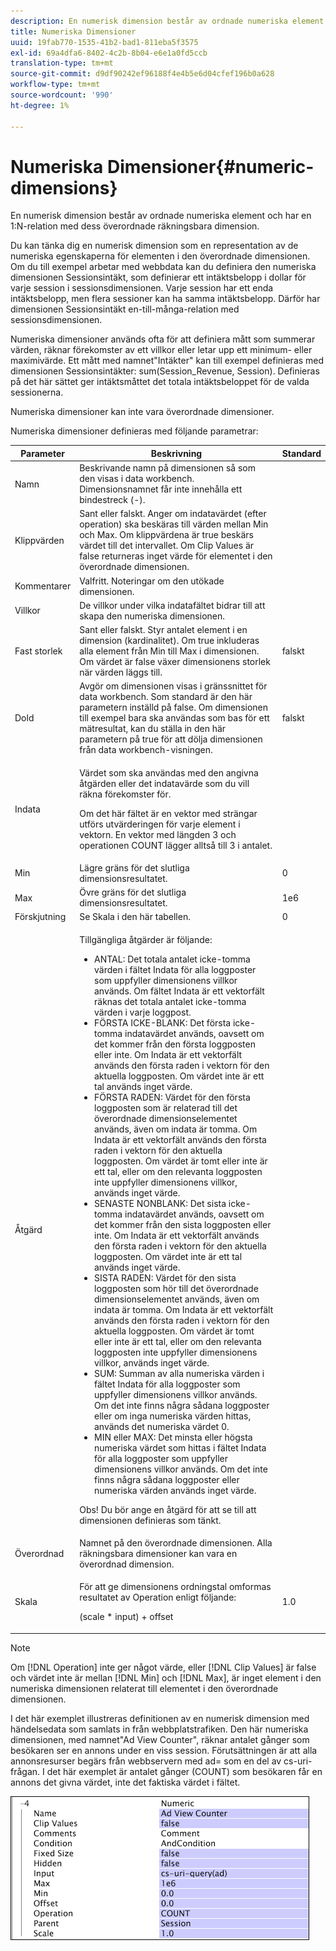 ```yaml
---
description: En numerisk dimension består av ordnade numeriska element och har en 1:N-relation med dess överordnade räkningsbara dimension.
title: Numeriska Dimensioner
uuid: 19fab770-1535-41b2-bad1-811eba5f3575
exl-id: 69a4dfa6-8402-4c2b-8b04-e6e1a0fd5ccb
translation-type: tm+mt
source-git-commit: d9df90242ef96188f4e4b5e6d04cfef196b0a628
workflow-type: tm+mt
source-wordcount: '990'
ht-degree: 1%

---
```


# Numeriska Dimensioner{#numeric-dimensions}

En numerisk dimension består av ordnade numeriska element och har en 1:N-relation med dess överordnade räkningsbara dimension.

Du kan tänka dig en numerisk dimension som en representation av de numeriska egenskaperna för elementen i den överordnade dimensionen. Om du till exempel arbetar med webbdata kan du definiera den numeriska dimensionen Sessionsintäkt, som definierar ett intäktsbelopp i dollar för varje session i sessionsdimensionen. Varje session har ett enda intäktsbelopp, men flera sessioner kan ha samma intäktsbelopp. Därför har dimensionen Sessionsintäkt en-till-många-relation med sessionsdimensionen.

Numeriska dimensioner används ofta för att definiera mått som summerar värden, räknar förekomster av ett villkor eller letar upp ett minimum- eller maximivärde. Ett mått med namnet&quot;Intäkter&quot; kan till exempel definieras med dimensionen Sessionsintäkter: sum(Session_Revenue, Session). Definieras på det här sättet ger intäktsmåttet det totala intäktsbeloppet för de valda sessionerna.

Numeriska dimensioner kan inte vara överordnade dimensioner.

Numeriska dimensioner definieras med följande parametrar:

<table id="table_15B849DD0BFC4D57AD6CF28898901324"> 
 <thead> 
  <tr> 
   <th colname="col1" class="entry"> Parameter </th> 
   <th colname="col2" class="entry"> Beskrivning </th> 
   <th colname="col3" class="entry"> Standard </th> 
  </tr> 
 </thead>
 <tbody> 
  <tr> 
   <td colname="col1"> Namn </td> 
   <td colname="col2"> Beskrivande namn på dimensionen så som den visas i data workbench. Dimensionsnamnet får inte innehålla ett bindestreck (-). </td> 
   <td colname="col3"> </td> 
  </tr> 
  <tr> 
   <td colname="col1"> Klippvärden </td> 
   <td colname="col2"> Sant eller falskt. Anger om indatavärdet (efter operation) ska beskäras till värden mellan Min och Max. Om klippvärdena är true beskärs värdet till det intervallet. Om Clip Values är false returneras inget värde för elementet i den överordnade dimensionen. </td> 
   <td colname="col3"> </td> 
  </tr> 
  <tr> 
   <td colname="col1"> Kommentarer </td> 
   <td colname="col2"> Valfritt. Noteringar om den utökade dimensionen. </td> 
   <td colname="col3"> </td> 
  </tr> 
  <tr> 
   <td colname="col1"> Villkor </td> 
   <td colname="col2"> De villkor under vilka indatafältet bidrar till att skapa den numeriska dimensionen. </td> 
   <td colname="col3"> </td> 
  </tr> 
  <tr> 
   <td colname="col1"> Fast storlek </td> 
   <td colname="col2"> Sant eller falskt. Styr antalet element i en dimension (kardinalitet). Om true inkluderas alla element från Min till Max i dimensionen. Om värdet är false växer dimensionens storlek när värden läggs till. </td> 
   <td colname="col3"> falskt </td> 
  </tr> 
  <tr> 
   <td colname="col1"> Dold </td> 
   <td colname="col2"> Avgör om dimensionen visas i gränssnittet för data workbench. Som standard är den här parametern inställd på false. Om dimensionen till exempel bara ska användas som bas för ett mätresultat, kan du ställa in den här parametern på true för att dölja dimensionen från data workbench-visningen. </td> 
   <td colname="col3"> falskt </td> 
  </tr> 
  <tr> 
   <td colname="col1"> Indata </td> 
   <td colname="col2"> <p>Värdet som ska användas med den angivna åtgärden eller det indatavärde som du vill räkna förekomster för. </p> <p> Om det här fältet är en vektor med strängar utförs utvärderingen för varje element i vektorn. En vektor med längden 3 och operationen COUNT lägger alltså till 3 i antalet. </p> </td> 
   <td colname="col3"> </td> 
  </tr> 
  <tr> 
   <td colname="col1"> Min </td> 
   <td colname="col2"> Lägre gräns för det slutliga dimensionsresultatet. </td> 
   <td colname="col3"> 0 </td> 
  </tr> 
  <tr> 
   <td colname="col1"> Max </td> 
   <td colname="col2"> Övre gräns för det slutliga dimensionsresultatet. </td> 
   <td colname="col3"> 1e6 </td> 
  </tr> 
  <tr> 
   <td colname="col1"> Förskjutning </td> 
   <td colname="col2"> Se Skala i den här tabellen. </td> 
   <td colname="col3"> 0 </td> 
  </tr> 
  <tr> 
   <td colname="col1"> Åtgärd </td> 
   <td colname="col2"> <p>Tillgängliga åtgärder är följande: </p> <p> 
     <ul id="ul_E04733E5E8824A2BAAB90D9356078D99"> 
      <li id="li_CAEE9167D45540BEAC538345F250B509"> ANTAL: Det totala antalet icke-tomma värden i fältet <span class="wintitle"> Indata</span> för alla loggposter som uppfyller dimensionens villkor används. Om fältet <span class="wintitle"> Indata</span> är ett vektorfält räknas det totala antalet icke-tomma värden i varje loggpost. </li> 
      <li id="li_64A4D671E78642BD9A9334F8098450B9"> FÖRSTA ICKE-BLANK: Det första icke-tomma indatavärdet används, oavsett om det kommer från den första loggposten eller inte. Om <span class="wintitle"> Indata</span> är ett vektorfält används den första raden i vektorn för den aktuella loggposten. Om värdet inte är ett tal används inget värde. </li> 
      <li id="li_C967964729BD4A638FF78D8883CE513F"> FÖRSTA RADEN: Värdet för den första loggposten som är relaterad till det överordnade dimensionselementet används, även om indata är tomma. Om <span class="wintitle"> Indata</span> är ett vektorfält används den första raden i vektorn för den aktuella loggposten. Om värdet är tomt eller inte är ett tal, eller om den relevanta loggposten inte uppfyller dimensionens villkor, används inget värde. </li> 
      <li id="li_74171B17F480478B8547E1A361B22DA4"> SENASTE NONBLANK: Det sista icke-tomma indatavärdet används, oavsett om det kommer från den sista loggposten eller inte. Om <span class="wintitle"> Indata</span> är ett vektorfält används den första raden i vektorn för den aktuella loggposten. Om värdet inte är ett tal används inget värde. </li> 
      <li id="li_1253ECF507BD4BBF97CBB2FA12915045"> SISTA RADEN: Värdet för den sista loggposten som hör till det överordnade dimensionselementet används, även om indata är tomma. Om <span class="wintitle"> Indata</span> är ett vektorfält används den första raden i vektorn för den aktuella loggposten. Om värdet är tomt eller inte är ett tal, eller om den relevanta loggposten inte uppfyller dimensionens villkor, används inget värde. </li> 
      <li id="li_20819E3944544F98853D6A02814F47B2"> SUM: Summan av alla numeriska värden i fältet <span class="wintitle"> Indata</span> för alla loggposter som uppfyller dimensionens villkor används. Om det inte finns några sådana loggposter eller om inga numeriska värden hittas, används det numeriska värdet 0. </li> 
      <li id="li_086C2E57604B4645A9203A984C6F9A04">MIN eller MAX: Det minsta eller högsta numeriska värdet som hittas i fältet <span class="wintitle"> Indata</span> för alla loggposter som uppfyller dimensionens villkor används. Om det inte finns några sådana loggposter eller numeriska värden används inget värde. </li> 
     </ul> </p> <p> <p>Obs!  Du bör ange en åtgärd för att se till att dimensionen definieras som tänkt. </p> </p> </td> 
   <td colname="col3"> </td> 
  </tr> 
  <tr> 
   <td colname="col1"> Överordnad </td> 
   <td colname="col2"> Namnet på den överordnade dimensionen. Alla räkningsbara dimensioner kan vara en överordnad dimension. </td> 
   <td colname="col3"> </td> 
  </tr> 
  <tr> 
   <td colname="col1"> Skala </td> 
   <td colname="col2"> <p>För att ge dimensionens ordningstal omformas resultatet av Operation enligt följande: </p> <p> (scale * input) + offset </p> </td> 
   <td colname="col3"> 1.0 </td> 
  </tr> 
 </tbody> 
</table>

>[!NOTE]
>
>Om [!DNL Operation] inte ger något värde, eller [!DNL Clip Values] är false och värdet inte är mellan [!DNL Min] och [!DNL Max], är inget element i den numeriska dimensionen relaterat till elementet i den överordnade dimensionen.

I det här exemplet illustreras definitionen av en numerisk dimension med händelsedata som samlats in från webbplatstrafiken. Den här numeriska dimensionen, med namnet&quot;Ad View Counter&quot;, räknar antalet gånger som besökaren ser en annons under en viss session. Förutsättningen är att alla annonsresurser begärs från webbservern med ad= som en del av cs-uri-frågan. I det här exemplet är antalet gånger (COUNT) som besökaren får en annons det givna värdet, inte det faktiska värdet i fältet.

![](assets/cfg_Transformation_Dim_Numeric.png)
